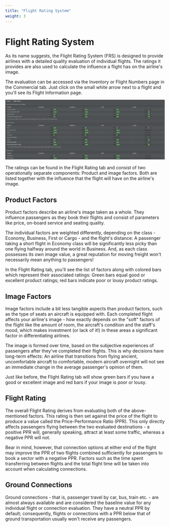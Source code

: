 ```yaml
---
title: "Flight Rating System"
weight: 3
---
```


# Flight Rating System

As its name suggests, the Flight Rating System (FRS) is designed to provide airlines with a detailed quality evaluation of individual flights. The ratings it provides are also used to calculate the influence a flight has on the airline's image.

The evaluation can be accessed via the Inventory or Flight Numbers page in the Commercial tab. Just click on the small white arrow next to a flight and you'll see its Flight Information page. 

![FRS Overview](FRS_01.png "FRS Overview")

The ratings can be found in the Flight Rating tab and consist of two operationally separate components: Product and image factors. Both are listed together with the influence that the flight will have on the airline's image.

## Product Factors

Product factors describe an airline's image taken as a whole. They influence passengers as they book their flights and consist of parameters like price, on-board service and seating quality.

The individual factors are weighted differently, depending on the class - Economy, Business, First or Cargo - and the flight's distance: A passenger taking a short flight in Economy class will be significantly less picky than one flying halfway around the world in Business. And, as each class possesses its own image value, a great reputation for moving freight won't necessarily mean anything to passengers!

In the Flight Rating tab, you'll see the list of factors along with colored bars which represent their associated ratings: Green bars equal good or excellent product ratings; red bars indicate poor or lousy product ratings.

## Image Factors

Image factors include a bit less tangible aspects than product factors, such as the type of seats an aircraft is equipped with. Each completed flight affects your airline's image - how exactly depends on the "soft" factors of the flight like the amount of room, the aircraft's condition and the staff's mood, which makes investment (or lack of it!) in these areas a significant factor in differentiating airlines.

The image is formed over time, based on the subjective experiences of passengers after they've completed their flights. This is why decisions have long-term effects: An airline that transitions from flying ancient, uncomfortable aircraft to comfortable, modern aircraft overnight will not see an immediate change in the average passenger's opinion of them.

Just like before, the Flight Rating tab will show green bars if you have a good or excellent image and red bars if your image is poor or lousy.

## Flight Rating

The overall Flight Rating derives from evaluating both of the above-mentioned factors. This rating is then set against the price of the flight to produce a value called the Price-Performance Ratio (PPR). This only directly affects passengers flying between the two evaluated destinations - a positive PPR will, generally speaking, attract at least some traffic, whereas a negative PPR will not.

Bear in mind, however, that connection options at either end of the flight may improve the PPR of two flights combined sufficiently for passengers to book a sector with a negative PPR. Factors such as the time spent transferring between flights and the total flight time will be taken into account when calculating connections.

## Ground Connections

Ground connections - that is, passenger travel by car, bus, train etc. - are almost always available and are considered the baseline value for any individual flight or connection evaluation. They have a neutral PPR by default; consequently, flights or connections with a PPR below that of ground transportation usually won't receive any passengers.
